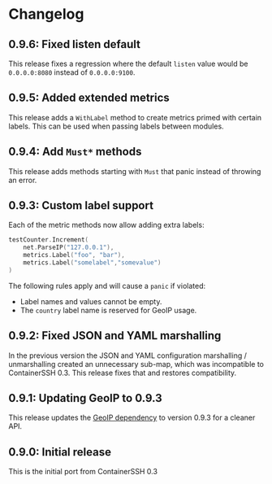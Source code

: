 # Changelog

## 0.9.6: Fixed listen default

This release fixes a regression where the default `listen` value would be `0.0.0.0:8080` instead of `0.0.0.0:9100`.

## 0.9.5: Added extended metrics

This release adds a `WithLabel` method to create metrics primed with certain labels. This can be used when passing labels between modules.

## 0.9.4: Add `Must*` methods

This release adds methods starting with `Must` that panic instead of throwing an error.

## 0.9.3: Custom label support

Each of the metric methods now allow adding extra labels:

```go
testCounter.Increment(
    net.ParseIP("127.0.0.1"),
    metrics.Label("foo", "bar"),
    metrics.Label("somelabel","somevalue")
)
```

The following rules apply and will cause a `panic` if violated:

- Label names and values cannot be empty.
- The `country` label name is reserved for GeoIP usage.

## 0.9.2: Fixed JSON and YAML marshalling

In the previous version the JSON and YAML configuration marshalling / unmarshalling created an unnecessary sub-map, which was incompatible to ContainerSSH 0.3. This release fixes that and restores compatibility.

## 0.9.1: Updating GeoIP to 0.9.3

This release updates the [GeoIP dependency](https://github.com/containerssh/geoip) to version 0.9.3 for a cleaner API.

## 0.9.0: Initial release

This is the initial port from ContainerSSH 0.3